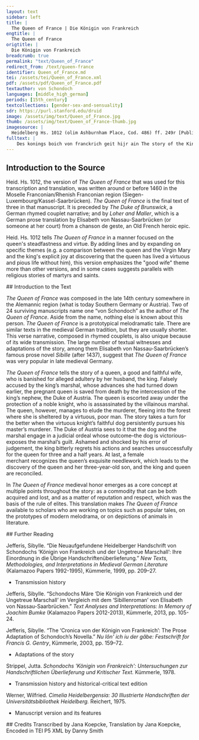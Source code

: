 ```yaml
---
layout: text
sidebar: left
title: |
  The Queen of France | Die Königin von Frankreich
engtitle: |
  The Queen of France
origtitle: |
  Die Königin von Frankreich
breadcrumb: true
permalink: "text/Queen_of_France"
redirect_from: /text/queen-france
identifier: Queen_of_France.md
tei: /assets/tei/Queen_of_France.xml
pdf: /assets/pdf/Queen_of_France.pdf
textauthor: von Schondoch
languages: [middle_high_german]
periods: [15th_century]
textcollections: [gender-sex-and-sensuality]
sdr: https://purl.stanford.edu/druid 
image: /assets/img/text/Queen_of_France.jpg
thumb: /assets/img/text/Queen_of_France-thumb.jpg
imagesource: |
  Heidelberg Hs. 1012 (olim Ashburnham Place, Cod. 486) ff. 249r [Public Domain]
fulltext: |
    Des konings boich von franckrich geit hijr ain The story of the King of France is being told here DYe schrijfft bedudet so waz geschach This text tells what happened Daz man yn hoger eren sach when a fine king of France Von franckrich eynnen koninck guet rose to high esteem. Der waz vor wandel wail behuit He was flawless. Der selbe herre hat grois huiß ere The household honor of this very lord was great. Er hat eyn mynnencliches wijff He had a lovely wife. Naich wvnschen waz gestalt ir lijff She was so beautiful, Zuchtich vnde bescheyden virtuous, and modest Daz sij nyeman mochte verleyden that no one could despise her; Wer sij myt augen ain gesach whoever had seen her with his own eyes, Dat er yr jn hoger eren jachThere is a lacuna between ll. 11 and 12 which I have emended following Strippel: “Now the king had a marshal.” (p. 213, l.13). held her in the highest esteem. Den moyst man forten ouer all Everyone had to fear him everywhere, Alles daz er geboyt And everything that he ordered Da von die koningynnen qwam // yn noit Because of him, the queen faced great hardship Want dye koningynnen because he begged her Dye bat er vmb dye mynne for her love, Want hey ir dick heymlichen waz as he often met with her in private. Myt eren sij doch vor yeme genaß She overcame him with her honor, Daz sij durch falsche bede for such a treacherous plea Nye ouell dayt gedede would never make her commit such an evil deed, Want sij versagede yeme dogen // clich and she refused him as she should. Zu yeme so sprach dye mynnenclich The lovely lady said to him: War vmb mudes du myr dez “How can you imagine such a thing of me? Du weyß doch woil wez durch // weß You know full well Willen du daz laissen salt on whose account you must desist: Myn herre der ist dijr also holt on account of my lord, who holds you in such high esteem. Er hat gesat yn dyne hant He has placed in your hands Burge stede vnde wijde lant castles, cities, and wide lands, Durch daz du syn geweldich bist and put you in charge of them. Durch got layß mich ain argelist For the sake of Our Lord, spare me your malicious tricks Belyuen vnd bede mich nit me and do not ask me again Daz myr gee ain myne ere for anything that compromises my honor.” DEr marschalck vngetruwe sprach The faithless marshal said: Myr ist vmmer nuwee “The torment and suffering of my heart Vngemach vnd hertzen leyt are renewed daily.The syntax has been changed in the English translation for clarity of meaning. Auch hain ich ain vnderscheit What’s more, I have loved you ceaselessly Gedynet von kindez yogent since I was young. Nu laissent mich uwer dogen Now let me enjoy a secret affair with you Geneyssen vnd horent mich and grant me my pleas, Vill zarte frauwe mynnenclich dearest, beloved lady.” Do sprach die zarte mynnenclich The lovely and sweet one replied: Jch nemen is uff die true myn “On my honor, I swear, Erlaysse mich deser bede spare me this request Ee dan daz ich dich erwede or I promise Brenghe jn leyt vnd vngemach to inflict on you pain and trouble.” Der marschalg gedohte The marshal thought: O avee und owach“sprach” at the end of line 46 was substituted by “gedohte” taken from Strippel because the subsequent text makes clear that the marshal would never talk about his evil thoughts before taking leave of the queen (p. 220, l. 48); she is ignorant of his evil intentions. “Oh, woe is me! Alas! Leget sij is mynem herren vor If she passes this on to my lord, So weyß ich wail daz ich verlore I know for certain that I will lose Lijff ere vnde alle myn guet my life, my honorable position at court, and all my possessions.” Da myt der marschalk von ir schiet With this the marshal took leave of her, Vnde ginck gedencken euen and he left thinking about Wie er dye fraue brecht vmb ir // leuen how to take the lady’s life. Der koningk eyns seden plach The king was in the habit of Wanne er schinen sach den // dach getting up in a noble manner, So stunt er uff von hoger art at daybreak, Dar lijße von der frauen zart and leaving the sweet lady Vff daz er sij slayffen lyeß sleeping there, Als yn syne dogent daz hyeß as his good manners demanded of him, Want sij waz der iare nyt alt for she was young. So fore er iagen jn den walt He went hunting in the woods, Bijssen vnde beyssen with hunting dogs and with falcons. Der koningk hat auch geheissen The king had also ordered Daz man besluysse keyn durre that no door be locked Want der marschalk were dar vor because the marshal oversaw that. Also wail getruwet er dem bosewicht That is how much he trusted the villain; Er enwist von syner falscheit nyt he knew nothing of his treachery. Der koningk auch erzogen hat The king had also raised Eyn getwerg ane al missedait a blameless dwarf, Es lach vnde slyeff jn dem saille who rested and slept in the great hall. Dez nam der feyge marschalk war The cowardly marshal took him, Vnde laicht is der frauen jn die arm put him into the lady’s arms, Vnde decket es sere warm covered him up Vnde kerde es zu yrrer bruste and turned him to her breast, Daz sij is werlich nyt enwiste and she did not notice what was happening. Vnde macht er sich dannen balde Then he quickly departed Zu deme selbn walde for the woods, Jn snellicher lijst full speed, Da er synen herren wiste where he knew his lord was hunting. Do er den koning ain sach As soon as he spied the king, Vsser faltschem munde er sprach he spoke deceitful words: Layssent uwer jagen hi belyuen “Stop your hunting right now. Jr sullent anders bedryuen You should chase something else, Daz uch nu me zu hertzen gait that lies closer to your heart Vnde kummerlichen mach werden rait and that can only with great difficulty be turned from wrong to right.” Der koning sprach waz mach dat // syn The king said: “What might that be?” Der marschalk sprach de koningynne The marshal replied: “The queen, Sij pleget falscher mynne she is an adulteress, Jr sullent nu werden jnne and you have to see it for yourself. Koment mit mir drade Come with me quickly, Jr fyndent sij ain faltscher dade you will catch her in the act of infidelity.” Der koning sere erschrackt The king was very shocked Jagen er nit langer enplach and he stopped the hunt. Jn zorne fore er weder heym Furious, he rode home. Er fant die zarte wandels kein He found the dearest one as before, Dan noch slayffen ain dem bette still sleeping in her bed, Vnde sach wo sij hatte and saw that she had by her side Daz getwerch ain alle schult the blameless dwarf. Daz nam er mit vngedolt He lifted the dwarf up swiftly and angrily Alda myt synen henden with his hands Vnde sluyche is weder dye wende and slammed him against the wall– Vmb schult da id nye vmb warff All for a crime that the dwarf never committed– Byß id von synen henden starff until the king had killed the dwarf. Dye frauwe erwacht vnd sprach The lady awoke and asked: Here waz ist uwer vngemach “Sire, what troubles you, Daz yr sijt zornes also voll that you are so full of anger?” Er sprach du bose schande He replied: “You worthless disgrace, Du weist doch waill you know why! Sych wye schenlich du hij lijgest Look at how shamefully you lie here Vnde mich mit falscheit ouergist and how you drown me in deceit Myt dyner faltscher mynne with your adultery!” Herre behaldent uwer synne “Sire, be reasonable,” Sprach dye edel fraue zart said the noble and tender lady, Got weyß woil daz ich nye schuldich enwart “God knows, I am not guilty Ayn dyessen lesterlichen sachen of such immoral actions. So wye es sich auch hait gemacht Whatever might have happened, Daz muß uch got geuen zu erkennen God will unveil the truth to you Vnd mich von dießer vnschult nemen“vnschult” was translated as “schult” because the queen is talking about how God will prove that she is innocent not guilty; “vnschult” seems to be a scribal error. and take me from this blame.” Er sprach swich vnd rede nyt He replied: “Silence! Do not speak! Ich hain ain dyeßer geschiecht I find this matter Also lesterlichen funden so degrading Daz du zu dyesen stunden that you have at this hour Daz leuen moys verloren hain lost your life, Als balde ich es gefugen kan as soon as I can bring it about!” Do fugede es got daz da bij lach Now as God designed, there lived nearby Eyn furste der hies hertzoch lupolt a prince, named Duke Leopold. Als es got fugen wulde As God had intended, Der erhorte daz gebroche he heard of the crime. Vnd er waz von dez konings geslecht He belonged to the royal family, Er waz dez koningx suster kint he was the king’s sister’s child, Als men noch beschreben fynt as it is written in the books, Er waz von oysterich genant and he was from Austria. Er lyeff da er den fursten fant He hurried to the lord. Er sprach herre was zornent ir He asked: “Sire, why are you so angry? durch got daz sult yr sagen mir.“durch got” at the end of line 134 drifted onto the wrong line. Staying true to the rhyme and for clarity of meaning “durch got” was moved to the beginning of line 135. In God’s name, tell me.” Do sprach der edel koning rijch There the noble and highborn king replied: O neue layß erbarmen dich “Oh nephew, take pity on me! Myn hertzeleyt is also groiß My heart’s suffering is very great. Sijch wie dye schande ain eren blois Just look at how this disgrace So lesterlichen geworffen hait has so degradingly attacked my honor Daz ir nummer mach werden rait that it can never be made right again.” Do sprach der hirtzoch lu // polt Then Duke Leopold said: So werdent mir nummer holt “Even though you may never grant me your favor again: Myn fraue nye kein schult gewan my lady is blameless. Yemant mach sij verraden hain Someone must have betrayed her; Want ich nye faltscheit an ir sach I have never seen deceit in her.” Der koning myt zorne sprach The king replied with anger: Sij moyß verbyrnen uff eyner hort “Let her be burned at the stake!” Neyn sprach der herre erent die frucht “No”, said the Duke, “honor the child Dye sij yn yrrem lijff dreyt she carries in her womb. Dodent ir sij es wirt uch leyt If you kill her it will cause you grief Want ir anders kein erben hait because you have no other heir. Burge stede vnde wijde lant Castles, cities, and wide lands Dye yr billich sullont erffen which you will pass on by right, Willent yr sij verderffen do you want to ruin all that? Neyn werder herre dont so wail No, noble Sire, act in such a way Daz ich uch vmmer danck sal that I will be obliged to you forever: Geuent ir frijst laist sij genesen let her live until she gives birth, Vff daz ich uwer dyner moge wesen and I will continue to serve you, Also ich bin gewesten as I have in the past. Nye kein schult wart so grois // nye No guilt is so great Da enwer eyn deill genaden ain that it does not deserve a portion of mercy. Nu layst sij herre genyessen myn Now let her be for my sake, Sire, Vnde ere dy maria die koningynne and honor the Queen Mary, Dye reyne mait die got gebar the pure maiden, who gave birth to God, Vnde nement uwer dogent war and show your virtue Durch ere aller reyner wijff on behalf of the purest woman, Want sij jn yrrem lijff because the queen carries in her body Dreyt eyne swere burde a heavy burden. Jch weyß dat sij nye enwurde I know that she is not Schuldich ain deser dait guilty of this misdeed, So wye es sich gefuget hait however it transpired.” Do sprach der koning zu hant Then the king said quickly: Du weyß wail wie ich sij lijgen fant also lesterlich “You know very well how I found her lying there, so immorally. Eyn deill wil ich doch eren dich Yet I will honor you in part: Nym fure sij von den augen myn Take her, lead her out of my sight Biß sij geberet daz kindelin until she gives birth to the child. So moyß sij doch verlesen den lijff After that she must lose her life, Daz geschanten bose wijff this immoral, wicked wife.” Der hirtzoch von oesterich The Duke of Austria Nam dye fraue mynnenclich took the lovely lady Dem koning von den augen sin out of the king’s sight. Er suechte also wijden hyen He searched near and far Eynen hoichgeborn man for a highborn man Der laster noch schande nye ge // wan who was free from error and vice Der mit gantzer herscher craft and who had with heroic acts Erworffen hat rijtterschafft gained knighthood Gantz mit allen synen synen // worden by being constant in word Stede ain allen orden and deed everywhere. Dem beuall er dye fraue guet Into this man’s protection he gave the honorable lady. Er sprach nu haue sij jn diner hude He told him: “Now protect her Vnde fure sij hyn yn myn lant and escort her into my land. Biß yr got die gnade hait bekant When God is merciful to her Daz sij geberet eyn kindelyn and she bears a child, So saltu nyt langer syn then do not hesitate: Daz kint saltu brengen mir bring the child to me, Dye muder laiß hinder dijr leave the mother behind.” Der rijtter nam die fraue zart The knight took the sweet lady Dye eme da beuolen wart who had been consigned to his care. Er furte sij durch eynen wilden dan He escorted her through a wild evergreen forest. Daz gefrisch der marschalk der bose man The marshal, the wicked man, discovered this. Der wapende sich He armed himself Zu hant alda vnde reyt heymlichen na quickly and rode after them secretly Vnd ermordet den rijtter stolz and murdered the proud knight. Dye fraue floich in daz holz The lady fled into the woods. Er furte den rijtter von dem wege He dragged the knight’s corpse off the path, Vff daz nyeman ensege so that no one would discover Waz mordez da geschege that a murder had been committed In der rechter strayssen stege on the rightful road and path. Wye gerne er ayn der stede Although he wished Dye koningynnen auch ermordt het he had also murdered the queen right there and then, Do hatte sij sych verborgen she had hidden herself. Do reit er heym mit sorgen He rode home worried Do er dye fraue nit enfant because he could not find the lady. Do gedaicht er alle zu hant He quickly decided that, Ayff sij erweder qweme if she returned, Daz er yr den lijff neme he would take her life, Der morder der bosewicht the murderer, the villain. Dye fraue ginge jn leydes plijcht The lady wandered in anguish Jndem walde da sij waz through the woods where she found herself. Wurtzelen lauff vnde graß Roots, leaves and grass, Daz aß sij yn dem walde that is what she ate in the woods, Daz mynnencliche bilde this image of loveliness. Sij ginge also lange jn dem dan She walked for a long time in the evergreen forest, Biß sij zu eynem koler qwam until she came across a collier. Dye mynnencliche geslachte The lovely noblewoman Sij fraget yn waz er machte asked him what he was doing. Er sprach fraue ich birnen kolen He replied: “Milady, I am burning charcoal.” Sij sprach ist dijr da mit wolle She asked: “Does this work suit you?” Js macht dijr swartz dinen lijff “It makes your body all black”, Sprach daz mynnenclijche wijff said the lovely woman. Do sprach der koler sunder haß The collier replied kindly: Wulde got so hette ichs baß “If God had wished it things would have been better for me. Nu moyß ich durch hungers noit Now I am driven by hunger Dys doin biß ain mynen doit to keep doing this until I die.” Do sprach dye zarte koningynne The sweet queen said: Wiltu mich layssen bij dir syn “Will you permit me to stay here with you? Waz du ain fays daz helffen ich dir I will help you with whatever you undertake. Dez saltu geleuben mir You can believe what I say.” Do sprach der vil getrue man The most trustworthy man said: Jch enkan uch leyder nit gedoin “Alas, I cannot do for you Also yr wail wert weren what you are certainly worthy of, Vil frauwe zarte gehere very lovely highborn lady.” Do sprach auer dye koningyn // nen The queen responded: Lyuer frunt nu do so wail “Dear friend, now do a good deed, Dez ich dir vmmer dancken sal for which I will be forever grateful to you. Ich hain bij mir noch funff gulden I still have five gold coins with me. Dye nym jn den budel dyn Put them into your purse Vnde gang jn sneller ylen and go as quickly as you can Dez weges seben milen seven miles down the road Jn dye stat zu parijß into the city of Paris. Vnde gilt mir sijde gruyn gell vnd // wijß Buy silk for me – green, yellow and white, Swartz farbe vnde blae black and blue, Vnde auch von roder farbn and also some red colors. Vnde brenge vns na dyner wijße And bring us, as you see fit, Waz mir bedorffen zu der spyse what we need for food. Ffraget dich vmmant war du wilt If anyone asks you what you are doing, Biß der reden nyt zu milde do not be too generous with your words, Daz du myn nyt gewuges so that you do not mention me Vnde mich jn groissen kummer fuges and put me in great danger.” Der koler dede daz sij hin hies The collier did as he was told by her. Syner truwen er nit enlyeß His honesty permitted no less. Er dede daz jn dye fraue bat He did what the lady asked Vnde ging zu parijß jn die stat and went to Paris, into the city. Er galt yr waz sij wuldeThere is a lacuna between ll. 265 and 266 which I have emended following Strippel: “and needed” (p. 257, l. 258). He bought her what she wanted Er galt ir nalden vnde scheren He bought needles and scissors Der mynnenclichen heren for the lovely noblewoman, Vnde auch spyse dye doechte as well as food that he thought Dye sij essen moechte she would like to eat. Dye zarte ayn alle weder satz Without further ado, the lovely one Machte von sijden richen schatz created precious treasures out of silk, Vnde sante den weder jn die stat which she sent back to the city, Den koler sij es verkeuffen bat where she asked the collier to sell them. Also lyeff er uß vnde jn And so he ran in and out of the city, Biß dye zarte koningynnen until the lovely queen Eynen schonen son gebar gave birth to a handsome son. Dye zarte frauwe verdhalff // jare For three and a half years the sweet lady Jn dem wilden walde waz lived in the wild woods. Biß sij von goitz genaden genaß In the meantime, until the queen had, by the grace of God, been delivered of her child Do lach der ritter dort ermordt The murdered knight lay there, Vill verre jn dem walde doit faraway, dead in the woods, Verholen jn dem wilden danne hidden in the wild evergreen forest. Erzoichen hatte der werde man Now this noble man had personally raised Gar lijfflich eynen schonen hunt a beautiful dog. Der lecket yn da er waz wont This dog licked the body’s wounds Biß yn der hunger dannen dreiff until hunger drove it away. Langer er da nyt enbeleyff Not able to stay any longer, Er lyeff weder zu hoyffe it ran back to court Da manich apt vnd busschoff where many abbots and bishops Vnde hoge fursten sayssen and great princes were gathered, Vnde druncken vnde ayssen drinking and feasting. Der hunt gingk in den sall The dog went into the great hall Vnde sach den feygen marschalk // wail and saw the cowardly marshal walking Vor der taeffelen hyn vnde her to and fro in front of the tables. Der hunt vmb fing hin freischlich The dog attacked him viciously, Jn dye fueß vnd die beyn biting his feet and legs. Der hont zandert freislich vnd // greyn The dog bit and barked furiously, Biß der vngetruwe man until the treacherous man Den syn jn sych gewan came to his senses Vnde daichte ain dye oueldait and remembered the crime Dye er mit dem rijtter begangen hat that he had committed against the knight. Der hont forte do den doit Now fearing death, Zu hant greiff er eyn broit the dog quickly snatched a loaf of bread Vnde floich dannen balde and fled away Da hyn zu dem walde back to the forest immediately, Da syn herre ermordet lach where its master lay murdered. Dat hirde er naicht vnd dach It guarded the corpse, night and day. Dit dreiff er so manich maille It repeated these actions over and over, Er dede dem marschalk groisse quale inflicting great pain on the marshal, Er beyß yeme manche wunde dieff giving him many deep bite wounds Vnde dan weder zum walde lyeff before running back to the forest. Her uff warde der von oesterich The Duke of Austria observed this. Yeme doichte harde wunderlich He wondered greatly Daz der hont beyß den eynen why the dog attacked only one man Vnde suß anders neren keynen and ignored everyone else. Alß nu der hunt auer quam So once, when the dog returned, Vnd yn beyß vnd eyn broit nam bit the marshal, snatched a loaf of bread, Do wart yeme zu flyen ja and was about to flee again, Der hirtzoch reyt yeme allet na the duke followed it back. Do furt yn der hunt gerecht The dog led him truly Ayn dye wilde geschiecht to the place where the crime had occurred, Da syn herre ermordet lach and where its master lay murdered. Der herre von oesterich sere ersch // rack The lord of Austria was stunned. Er bekant yn wail vur daz He recognized immediately Daz er syn getruwee diner waz that this was his loyal follower. Yeme lyeffen ouer syne augen His tears flowed freely. Diß begunde der hunt schauen The dog began to notice this Vnde ergoyß vil der heysser treen and shed many bitter tears. Jch gedencken vnde wenen „I think and believe”, Sprach der hirtzoch sicherlich said the Duke with certainty, Nu sal es erfinden sych “that now it will be shown, Ain deme vngetruwen man oh you treacherous man, Du hais dimen herren vntrue gedain that you betrayed your lord.” Da mit reyt er von dannen With this he rode away Jn eyn dorff als yeme woil gezam to a village, as was fitting, Vnd geschuff dem rijtter zart and arranged that the chivalrous confidant Daz er heymlich begrauen wart be secretly buried. Vnde reyt do heym gerecht He rode directly back to court“heym” was translated as “hof” because the Duke’s home is Austria and he is riding back to the king’s court, not Austria. Vnde saget do von nymman nicht and told no one of all this. Er sprach nu wil ich woil syen He said: “Now, let’s see Waz von dem hunde sal geschien what happens with the dog.” Der marschalk eyns morgens froe Early one morning the marshal commanded Daz man slusse die porte zu that the gates be closed So wanne der hunt qweme so that when the dog came Vnde auer eyn broit neme to snatch a loaf of bread again Daz man yeme ane dede den doit it could be killed. Vill hart man yeme daz geboit His orders were followed ruthlessly. Dar na quam ouer der hunt Then the dog returned Vnde sleich zur seluer stont and sneaked in as before. Durch die lude er do dranck It pushed through the crowd Vnde verbarch sich vnder eyn banck and hid itself under a bench Biß der marschalk saß ouer disch until the marshal was seated above it at the table Man braicht yeme fleisch vnd fisch and was served meat and fish. Der hunt enwaz nit trege The dog was not sluggish. Da er fant syne wege When it had spotted a path, Er sleych vnder deme dische // dar it sneaked along under the table Vnde nam dez feygen marschalk war until it detected the cowardly marshal. Er zoich jn faste vnde beyß bijß It grabbed and bit him hard. Dem marschalk wart so heyß The marshal turned hot and Von grynen vnde zorne screamed so with pain and anger Daz der koning hogeborn That the highborn king Sprach mit luder stymmen spoke loudly, Vnde mit zornes grymme in a terrible and angry voice: Balde dodent mir den hunt “Someone, kill that dog for me at once! Der mir hait gemacht wunt It has injured Den marschalk vor den augen myn the marshal before my eyes. Dez moyß er lijden dez dodes pin For that it must suffer the pain of death!” Der hunt balde dannen ging The dog ran away instantly, Eyn broyt er uff dem f dische fing snatching a loaf of bread Vnde floich als er vur dede and fleeing as usual, Dye porte man beslossen hatte but the gates were closed Vff daz man yn doden sulde so that it could be killed. Der hunt zu hirtzoch lupolt lyeff So the dog ran to Duke Leopold, Want dem jn synem hertzen dieff because the faultless knight Lach der rijtter wandels bloyß lay close to the Duke’s heart.The syntax has been changed in the English translation for clarity of meaning. Dem spranck der hunt jn synen schoiß The dog leapt into his lap. Der koning bij yeme sas The king sat beside him, Der syner muder bruder waz Duke Leopold’s mother’s brother. Do sprach der hirtzoch dogentlich The virtuous Duke said: O lyuer herre erhorent mich “Oh, dear Sire, hear me now! Jch beden fruntlich vor desen hunt I speak as an advocate for this dog. Erleubet mir zu deser stunt Give me permission now Daz ich hude syne wart do to plead the dog’s case today Vnde uwer genade keret dar zu and see that justice is done.” Also lyefflich er yn bat He asked him so agreeably: Von dem dysche er do trat he stepped in front of the king’s table Vnde viell dem koning zu fuyß and knelt there at his feet. Er sprach ich dich eren muyß The king said: “I must respect you, Wye wail es ist wunderlich even though this case is truly strange.” Do sprach der herre von oysterich Then the lord of Austria replied: Nu horent ir lyeben herren zu “Now listen, dear Sire, Aiff got nu eyn wunder doyt to the marvel that God is displaying here. Jn kamps wisen steyt nu der hont This dog stands ready to fight a trial by combat. Er duet uch vnd den fursten kunt It is showing you and the princes Dat eme syn herre ermordet ist that its master has been murdered. Er byedet uch ain argelist It is presenting its claim to you, free of falsity, Daz yr yeme helffent stempen that you second its motion to fight. Er wilt den morder kempen The dog wants to fight a trial by combat with the murderer, Der schuldich ist ain dieser dait who is guilty of this deed. Der marschalk synen herren ermordt // hait The marshal murdered its master, Den rijtter der hie von uch foir the knight, who rode away from here from you Vnd uch jn gantzen truwen swoir after pledging complete allegiance to you, Vnde vren notz vnd ere and the marshal betrayed your fealty and honor. Nu hauent der fursten lere Now uphold royal protocol Wie man gestedige eynen kamp for carrying out such a trial by combat.” Der marschalk sich jn sorgen ramp Tormented by fear, the marshal Vnd sprach zu dem von oysterich replied to the Austrian duke: War vmb erschemet ir mich “Why do you shame me? Ich hain uch leydes nit getain I have never done you any wrong, Wez wilt ir mich genießen lain for which I would deserve this. Dez mordes ir mich zijgent hije You are accusing me of murder, Dez enwart ich schuldich nye of which I have never been guilty.” Der hirtzoch begunde zu sagen The Duke started saying: Herre enlaist uch nyt bedragen “Sire, if you are a just judge, Ayff ir eyn rechter richter sijt do not let yourself be deceived.The syntax has been changed in the English translation for clarity of meaning. So rijchtet schiere dez ist zijt Dispense justice now, it is time. Dye fursten wissent alle waill The princes all know well Wie man mit hunden kempen sall how to fight a trial by combat with dogs.” Der koning eyn alden rijtter ain sach The king spied an old knight Durch recht gerich er zu yme // sprach and as a just judge he said to him: Sage ain so wie du dich verstais “So that I can fulfill my legal duty Want du so vill gesehen hais tell me how you believe this should be done, Daz ich myn recht er fulleStrippel’s edition includes the following line: “Wie man hie kempfen sülle” (p. 282, l. 380). This line from Strippel is included in the translation to stay true to the rhyme. because you have seen so much,There is a lacuna between ll. 423 and 424 which I have emended following Strippel: “and how the trial by combat should take place here,” (p. 282, l. 380). Daz nyemant geschie keyn gewalt so that it is a fair fight. Du bist der jare wail so alt You are so old Wanttu gesehen hais so vill that you have seen a lot. Jd enwirt nit der kinder spill It will not be child’s play. Hye sullent kempen hunde vnd lude Here dogs and humans will fight a trial by combat, Js gilt hyn hals vnde hude risking their necks.” Der rijtter sprach ich weis wail The knight said: “I know very well Wye man mit hunden kempen sal how to fight a trial by combat with dogs. Auer sprichet yemant baß But if someone else knows better, Dem sullent ir folgen ane haß you should follow him. Man sal eynnen bengel nemen A cudgel should be selected Den sal men dem marschalk geuen and given to the marshal, Armen dick vnd elen lanck as thick and as long as an arm. Daz ist myn rait vnd myn gedanck That is my advice and my sentiment. Keyn ander gewere er nit endarff He is not allowed any other defense – Von keynerley wapen scharff no sharp weapon of any kind – Jntgain dem selben hunde against this dog. Dye zende jn syme munde The teeth in its mouth, Da mit der hunt sich weren sal with these the dog shall defend itself Vnde er sich wail behelffen sal and protect itself well.” Do fraget man vmb die slecht vnd auch die crumme All were asked if this was just or unjust. Do dochte man rijtter vnd knecht Everyone, both knights and followers, Daz ordel sin slecht vnd recht found the decision to be just and reasonable. Dat ordel wart do gesacht Then the decision was announced, Vnde eyn kreyß gemacht and a circle was set up Alzu der selber zijt all at the same time. Der marschalk jn groisser nijt With great hostility the marshal Jn den creitz er do tratt stepped into the circle. Der hirtzoch die lude batt The Duke asked the people, Armen vnde rijchen ain alle spot rich and poor, earnestly, Daz sij yeme hulffen beden got to support him in imploring God Daz er dem hunde hulffe dede to help the dog, Dar na daz er hette recht if it was in the right. Do wart gekempt so faste Then the most ferocious trial by combat began: Eyn icklicher hat ouerlaste each had the upper hand Von dem anderen genuych over the other one in turns. Der morder uff den hunt sluch The murderer struck the dog Daz er zu der erden boych so that it fell to the ground. Syn crafft den hont nit bedrouh His strength did not frighten the dog. Er spranck mit eyn sprung snel Swiftly it leapt Dem morder ain dye kell for the murderer’s throat Den munt er zu samen slo sloyß and closed its mouth, Myt bijssen gaff er yeme manchen // stoiß biting him again and again, Daz yeme dat bloit uff die fueß viel so that blood gushed onto his feet. Der morder uff die erde viell The murderer fell to the ground. Jme wart von noden also heyß Agony seared him. Der hunt eme syn kelle zu beiß The dog was tearing at his throat. Er wurgede eme gorgel vnd granß It choked his throat Recht als er wer gewest eyn ganß just as if he were a goose, Biß der morder mit groisser noit until the murderer, in great torment, Dye hende zu dem hemel boit raised his hands heavenwards Vnde dede kunt den fursten daz and announced to the lords Daz er dez dodes schuldich waz that he was guilty of the murder. Do daz der koning horde When the king heard this Do hieß er daz man storde he ordered that the dog be pulled away Von dem morder den hunt from the murderer. Der koning zu der seluer stont The king then Ffraget den k morder wez meren asked the murderer to report Aiff er dez mordez schul were if he was guilty of the murder Dar vmb er gekempet hette da for which he had fought the trial by combat. Do sprach der morder leyder ja The murderer replied: “Alas, yes.” Sage feyge bosewicht “Tell me, you cowardly villain, Waz ist dins mordes geschicht what is the story of this murder, Daz du uff dir weist of which you have convicted yourself, Vnde mir so lange vor geist and which you have kept secret from me for so long?” Do sprach der morder segeloiß The defeated murderer replied: myn kummer der ist also grois “My anguish is so great Jch forten ich moge geneßen nit and I fear I cannot survive. Dar vmb uch myn hertz vergyet That is why my heart now confesses to you Waz ich boißheit hain gedain the evil I have committed: Den rijtter ich ermordet hain I murdered the knight, Der myt uwer frauen foyr who escorted your lady away Vnde uch jn gantzen truen swoir and who pledged complete allegiance to you, uwer notz vnde ere and I betrayed your fealty and honor. Nu horet ir fursten here Now listen, high lord. Dye koningynnen die bat ich vmb // de myne I begged the queen for her love. Vmb daz sij mir versaget Because she refused me Do schoyff ich ir grois hertzenleit I caused her great suffering and heartache. Daz getwerg ich slayffen droich I carried the sleeping dwarf Zu der edeler frauen clug to the noble, beautiful lady. Jch laycht es yr ain die brust I laid it close to her breast, Daz sij werlich nit enwist so carefully that she did not notice what was happening, Daz munt ain munt rurte mouth touching mouth. Myt falscheyt ich uch dar furte I deceitfully led you there, Daz sij gedodet werden solde so that she would be killed, Want sij myner nit enwulde because she did not want me.” Der koning schre owee owach The king screamed: “Oh, woe is me! Alas! Hertzenleyt vnd vngemach Heartache and torment Dat ich nu muß vmmer rijden will ride me Nu vnde zu allen zijden now and forever, Dat ich der reynen frauen zart because I showed the pure sweet lady Ye so vngenedich wart no mercy.” Von jamer er sich selber sluych Out of grief he beat himself. Mit trenen er syn hende twoch His hands were washed Dye yeme da ouergussen by overflowing tears. Syn augen yeme flussen He wept greatly. Er rauffte sich sere vnde faste He tore his hair out violently and vigorously. Er sprach wo bistu edeler gast He said: “Where are you, noble lost one? Eyn reyne frucht eyn zart // lijff Flawless character, lovely body, Du vill hogeboren // wijff highborn lady, En sal ich dich nit na myner gelust shall I never again when I desire it Dich nummer gedruck ain myn // brust press you to my bosom? O herre got so muden ich dir Oh, mighty God, I beg you, Daz du den doit sendes mir send me death Vmb diese groisse missedait because of the great crime Dye myn lijff begangen hait I have committed!” Der koning sprach sage bosewigt The king said: “Tell me, villain, Vnd en hele mir nummer nit and do not hide it from me, War myn frauwe beqweme what happened to my lady Do du den rijtter nemes after you took Den lijff sunder schulde the blameless knight’s life?” Er sprach herre uwer hulde He replied: “Sire, I am beyond the reach Dye is mir gar vnwege of your favor.The syntax has been changed in the English translation for clarity of meaning. Myn frauwe enwas nit drege My lady was not slow. Do ich dem rijtter nam den lijff When I took the knight’s life, Do floich daz mynnencliche wijff the lovely woman fled Also verre jn den dann so far into the evergreen forest Jch enwist nit war sij quam that I do not know what happened to her.” Der koninck den hencker hies The king ordered the executioner Daz er yeme all syn gleder zu sties to break all of his limbs, Want er is woil verdyenet hat which he well deserved. Er heys reyden eyn guit ratt He ordered the preparation of a solid execution wheel. Dar uff sat man den morder The murderer was put on it. Er nam eyn ende bitter He came to a miserable end. Viell schiere boden wart gesant Messengers were sent straight away, Boden uß jn alle lant throughout the country, Abe man id vermen verneme to discover if anyone knew So war dye frauwe komen wer what had happened to the lady. Man suecht sij hyn vnde her They looked for her everywhere, Von yr enhort men keyne mere but there was no news of her. Dyß verzoich sich verdhalf jare The search continued for three and a half years, Bis die schone fraue clare until the pure and beautiful lady Sant kauffmanschaff jn die stat sent goods to the city Dye sij selber hatte gemacht that she had made herself. Na yr so groiße jamer waz There was so much grief on her behalf. Jn der statt eyn frauwe saß Now in the city there lived a lady, Dye yrrem boden sijde gaff who gave silk to her broker, Da er sij zu keuffen plach who was accustomed to buying and selling it. Sijde wolde der boden keuffen The broker wanted to sell her some silk. Dye kremers sprach ich muß lauffen The tradeswoman said: “I have to run. Beyde myn eyn cleyne wile Wait a minute for me. Jch komen jn sneller ylen I will come back quickly. Jch gain jn daz neiste huyß I am going next door.” Alsus lyeff die frauwe hin uβ And then the lady, delighted, Ffrolich uff den berch raced up the hill, Want sij erkant woil daz werck because, as a master craftswoman, Dat id machte die koningynne she had recognized the silk embroidery Myt yren zarten henden fyn made by the queen Want sij waß eyn meisteryn with her dainty, delicate hands.The syntax has been changed in the English translation for clarity of meaning. Sy lyeff uff die burg zu hant She ran right to the castle, Da sij den koning fant where she found the king. Sij hijes yr gebn boden broit She demanded messenger bread as a reward. Sij sprach herre nu habent kein noit She said: “Sire, your troubles are over! Jch hoffen myn frauwe wandels frij I believe that my constant lady Von goitz gnaden funden sij has been found by the grace of God.” Der koning waz der meren fro The king was overjoyed by this news. Ain die fraue lyeff er do He ran to the lady, Vnde koste sij ain yrren munt kissed her on her mouth Vnde sprach wo ist myns heiles funt and said: “Where can I find my fortune, Dye mir myn leben hait getroist who has always comforted and believed in me? Hilff herre daz ich werde erloyst Help me, Lord, deliver me Von sorgen vnd von arbeit from the sorrow, hardship, Vnd jamer den myn hertze dreytt and grief that burden my heart. Nu enpynt mich armen man I’m a miserable man; release me Von groissen sorgen die ich hain from these great sorrows that I have.” Do sprach die fraue dogentlich The virtuous lady replied: Nemet von uch den von oysterich “Take the Duke of Austria Vnde kompt mit mir jn den gadem and come with me to the merchant’s booth, Da werdent ir entladen where you will be freed Von groisser sorgen ouerlast from the mighty burden of your great sorrows. Da vindet ir eynen werden gast You will find an honorable stranger there. Ffraget jn er saget uch woil Ask him and he will indeed tell you Wo man myn fraue finden sal where my lady can be found.” Der koning nit lenger enbeyt The king no longer hesitated: Zu dem hertzochen er do reyt he rode to the duke Jn freuden richen synnen and in joyful anticipation Zu der koningynnen they set out for the queen. Do gesach er wo der kauffman // stunt He saw where the merchant was standing, Als noch die kaufflude gerne dont as merchants usually do Dye da kaufmanschaff dryuen when they are conducting trade. Der bode nit langer moicht blyuen The broker wanted to leave. Der koning fragede den selben knecht The king asked this merchant: Sage ain vnd sage recht “Tell me and tell me truly, Wan haistu die penwert braicht from where did you bring these goods?” Der koler sich balde bedaicht The collier bethought himself quickly. Er sprach ich komen uß engellant He replied: “I come from England, Von dannen bin ich her gesant I was sent here from there Vnde bin komen also her and that is how I have come here.” Der koning sprach jn rechter ger The king said, driven by true desire: Dyß werck wircket eyn frau fyn “This embroidery has been made by a highborn lady. Wyse mich balde die meistoryn Show me that master craftswoman immediately! Vnde sagestu nyt die warheit And if you do not tell me the truth, Der doyt dir von mir geschiet I will have you killed.” Der koler quam jn kommer groiß The collier was overcome by anxiety, Myt trenen er sich sere begoyß and he wept greatly. Er sprach myt groissem leyde He spoke with great anguish: Gelouent mir mit urem eyde “Swear to me on your troth Daz yr dem zarten wyfe that the sweet woman Nyt enschaid ain yrren lyff will not be harmed Da mit sij bedrubet sij or caused any grief.” Der hirtzoch stunt na da bij The Duke was standing close by. Er sprach uff die true myn He said: “I pledge on my honor, Dar vur wil ich burge sin that it will be as you say.” Der koler sprach wilt ir schauen The collier said: “If you wish to see Dye mynnencliche frauwee the lovely lady, So koment mit mir jn das holz then come with me into the woods Vnde gesyet die fraue stolz and you will behold the highborn lady. Sij hait sich gar ergeuen She has given herself over completely Jn eyn vil heylich leben to an utterly holy life: Cleyne sint yr dye locke her hair is short, Sij dreyt ain eyn graen rock she wears a gray robe, Myt flijße hait sij vor den gebeden and she prays diligently for the one Der ir zu eynem man wart geben who was given to her as a spouse.” Der koning waz der meren fro This news pleased the king, Daz sij sich hatte gehalden also that she had lived Als eyn regelerynnen as if she were a nun Aldurch dye godes mynne entirely for the love of God. Durch godes willen sij daz duet She is doing this by the will of God, Ayn den si sich gelayssen hait to whom she has entrusted herself. Der koning sprach nu sage mir The king said: “Now tell me, Vff welche zijt quam sij zu dir when did she come to you?” Er sprach daz ist verdhalf jare The collier said: “Three and a half years ago Daz dye zarte frauwe clare the pure and sweet lady Zu mir quam jn den dan came to me in the evergreen forest. Dar na sij balde eyn kint gewan Soon after she gave birth to a child, Daz ist eyn schoner knabe a handsome boy. Mit flijße ich eme gedinet habe I have served him diligently, Broderlich ain allen wanck like a brother, faithfully. Myr wart die zijt nye zu lanck The years went by quickly.” Der koning sich bedaichte The king came to a decision. Er lyeße syn hertz zu raste He allowed his heart to rest, Daz also sere besweret waz which had been so very heavy. Zu hoyffe lyeß er wißen daz He let it be known at court Daz syne frauwe reyne gehere that his pure highborn lady Myt goitz gnaden funden were had been found by the grace of God. Dye welt wart der meren fro The people were overjoyed by this news. Myt dem koning zoich man do They, and the king, Myt mancher ritter schar and a large band of knights, all together Zu dem jungen rijtter fursten gar they rode into the forestwith her dainty, delicate hands.The syntax has been changed in the English translation for clarity of meaning. Do hyn zu dem walde to the young prince. Do sprach der koler balde There the collier said immediately Zu dem koning von hoger art to the king with the greatest respect: Herre laissent uwer gebroche “Sire, desist from all this noise. Myn fraue ist also gemuet My lady’s state of mind is such Wer weder godes willen duet that she is frightened ofwith her dainty, delicate hands.The syntax has been changed in the English translation for clarity of meaning. Den schuwet sij gar sere anyone who acts against God’s will. Herre nu volget myner lere Sire, follow my advice Vnde komet mit mir heymlich dar and come with me quietly. Wirt myn frauwe dez geruchtz // gewar If my lady becomes aware of all this shouting Dan birget sij sich jn der geschicht she will hide herself away in the thickets Daz mir sij kunnen fynden nicht so that we will not be able to find her. Der walt ist grois vnd lanck The forest is deep and wide. Dez sorget alles myn gedanck This weighs upon my mind. Sij fortet anders ir wilt sij doden Otherwise she will fear that you wish to kill her.” Der koning dede waz man jn hieß The king did as he was told Vff daz er funde die getrue // dyet so that he would find this faithful servant, Dye er so lange hat verlorn who had been lost for so long. Der koning hoichgeboren The highborn king Volgede dem gueden manne followed the virtuous man Want syn rait yme woil bequam because his advice was entirely in the king’s interest. Er ging gutlich da hyn stain He followed him there confidently, Biß er bij die hutte quam until he came to the hut. Da wart yeme freude kunt Now he knew joy, Want er fant muder vnd kint for he had found mother and child. Der junge furste lyeff vogel schiessen The young prince was out hunting birds. Daz kint begunde verdryessen The child became annoyed Do is der lude also vil gesach when he saw so many people. Vyll balde is zu der muder sprach He said to his mother straightaway: Sage mir lyue moder myn “Tell me, dear mother, Waz geruchtes mach dit syn what might this shouting be? Waz dunt dye lude hye What are these people doing here?” Dye koningynnen vor die hutte // ging The queen went in front of the hut Vnde sach wo r der konig her zoich and saw the king approaching. Sij nam daz kint vnd floych She picked up the child and fled, Wye gerne sij geflogen were but however much she wanted to escape Doch so waz daz kint so swere the child was too heavy. S Wye gerne sij geflygen wulde She wanted to escape Der koning dede als er sulde but the king acted as he should. Er lyeff yr snellichen na He raced after her. Er sprach erbarmet uch fraue He said: “Milady, take pity Ouer mich armen man on me; I’m a miserable man, Want ich hain uch vnrecht gedain because I have done you such wrong Daz ich biß ain den junxten dag that until Judgement Day Nummer wail gebuyssen mag I will not be able to ever atone for my sins. O zarte wijff ain argelist Oh, sweet lady without guile, Zeune mir dat du edel bist show me how sublime you are Vnde buet mir fruntlich dynen gruiß by greeting me kindly.” Er viell yr neder ain die fueß He fell at her feet Vnde weynde also sere and wept greatly Von der groisser swere out of the great anguish Dye yeme waz wederfaren that had befallen him. Er neych sijch gutlich zu yren armen He bowed down in submission to her. Er sprach ich wil nummer uff stain He said: “I will never get up again, Jch wil vor dyne hulde hain unless I have your favor.” Der jamer da yr hertz ainfing His misery moved her heart. Do koste er sij  Den koning sij lijfflich vmb fing She embraced the king lovingly. Do koste er sij vor yren mont He kissed her on the mouth. Er sprach geloifft sij got dusent stont He said: “Praise be God a thousandfold Daz ich dich fraue funden hain that I have found you, milady. Dez wil ich mich d ain die true lain For this I will surrender myself to loyalty.” Er kuste yr augen vnd geleder He kissed her eyes and limbs. Eyn gantz suyn vnd freden There they both made peace Von yn beyden do erginck and reconciled.The syntax has been changed in the English translation for clarity of meaning. Daz lyue kint er vmbfing He embraced the lovely child Vnde sprach zu yeme bermenclichen and said to it pitifully: Hette ich nu gedodet dich “If I had killed you So were myn sele versencket my soul would have been sunk Vnd jn den hellen grunt erdrenckt and drowned in the depths of hell, Myn lyeffe crone myns hertzen bant you my crown of life, seal upon my heart. Daz haistu vor wail bekant You knew this, Du vill hoichgeloyffter got oh mighty God. Du haist mir geholffen usser noit You helped me out of difficulty. Dyne genade lyeß mich nye Your grace has never abandoned me. Jch hain mit freuden funden hye With joy I have found here Dye ich zu troist hat erkoren the one whom I chose as my companion, Vnde daz lyue kint usser and the lovely child, Hoger art geboren born of noble birth Von yrme zarten lyue from her tender body, Dye mir zu eynem wijffe the one who was Waz gegeuen given to me as a wife. Nu willen mir vnß leuen Now we will turn our lives Gantz keren ain hern crist entirely to Lord Christ Want er vnß aller helffer ist for he is the helper of all of us.” Hije myt dese rede eyn ende hait This is the end of this story. Js waz dem koler eyn selige dayt A great good fortune it was for the collier Daz dye frauwe bij jn qwam that the lady came to him. Er wart dar na eyn selich man He became a fortunate man. Der koning eme alle syn armoidt verdreiff The king rid him of all of his poverty. Er gaff eme sloße vnd dorffer He gave him castles and villages Vnde yn jn synen hoff and brought him to court Want er daz kint usβ dauff hoiff where he received the child at his baptism, Dez dye koningynnen bij yeme waz genessen because the queen had delivered the child with him. Sunder allerley weessen Free of all harm, Hat sij sijch gehalden jn dem walde she survived in the forest. Sij waz dach nit sere alt She was not very old. Sije behyelt yre ere She kept her honor Vnd waz dogentlich zu eren and had virtuously honored Dem ouersten koning rijch that Sovereign Mighty King, Der alle ding gelonen mach who can reward anything, Js sij naicht oder dagh whether it is day or night, Jn hemell aiff uff erden on earth or in heaven. Dye rede laissen mir nu gewerlich Let the story now be Vnde dancken gode von hemelrich and thank God in heaven, Dem synt alle ding mogelijch who can do anything. Hije mit hait diß buech eyn ende This is the end of the book. Got vns alle von sunden wende May God protect us all from sin. Amen Amen. 
--- 
```

## Introduction to the Source 
<p>Heid. Hs. 1012, the version of <em>The Queen of France</em> that was used for this transcription and translation, was written around or before 1460 in the Moselle Franconian/Rhenish Franconian region (Siegen-Luxembourg/Kassel-Saarbrücken). <em>The Queen of France</em> is the final text of three in that manuscript. It is preceded by <em>The Duke of Brunswick</em>, a German rhymed couplet narrative; and by <em>Loher and Maller</em>, which is a German prose translation by Elisabeth von Nassau-Saarbrücken (or someone at her court) from a chanson de geste, an Old French heroic epic.</p> <p>Heid. Hs. 1012 tells <em>The Queen of France</em> in a manner focused on the queen's steadfastness and virtue. By adding lines and by expanding on specific themes (e.g. a comparison between the queen and the Virgin Mary and the king's explicit joy at discovering that the queen has lived a virtuous and pious life without him), this version emphasizes the "good wife" theme more than other versions, and in some cases suggests parallels with religious stories of martyrs and saints.</p>
## Introduction to the Text 
<p><em>The Queen of France</em> was composed in the late 14th century somewhere in the Alemannic region (what is today Southern Germany or Austria). Two of 24 surviving manuscripts name one “von Schondoch” as the author of <em>The Queen of France</em>. Aside from the name, nothing else is known about this person. <em>The Queen of France</em> is a prototypical melodramatic tale. There are similar texts in the medieval German tradition, but they are usually shorter. This verse narrative, composed in rhymed couplets, is also unique because of its wide transmission. The large number of textual witnesses and adaptations of the story, among them Elisabeth von Nassau-Saarbrücken’s famous prose novel <em>Sibille</em> (after 1437), suggest that <em>The Queen of France</em> was very popular in late medieval Germany.</p> <p><em>The Queen of France</em> tells the story of a queen, a good and faithful wife, who is banished for alleged adultery by her husband, the king. Falsely accused by the king’s marshal, whose advances she had turned down earlier, the pregnant queen is saved from death by the intercession of the king’s nephew, the Duke of Austria. The queen is escorted away under the protection of a noble knight, who is assassinated by the villainous marshal. The queen, however, manages to elude the murderer, fleeing into the forest where she is sheltered by a virtuous, poor man. The story takes a turn for the better when the virtuous knight’s faithful dog persistently pursues his master’s murderer. The Duke of Austria sees to it that the dog and the marshal engage in a judicial ordeal whose outcome–the dog is victorious–exposes the marshal’s guilt. Ashamed and shocked by his error of judgement, the king bitterly regrets his actions and searches unsuccessfully for the queen for three and a half years. At last, a female merchant recognizes the queen’s exquisite needlework, which leads to the discovery of the queen and her three-year-old son, and the king and queen are reconciled.</p> <p>In <em>The Queen of France</em> medieval honor emerges as a core concept at multiple points throughout the story: as a commodity that can be both acquired and lost, and as a matter of reputation and respect, which was the basis of the rule of elites. This translation makes <em>The Queen of France</em> available to scholars who are working on topics such as popular tales, on the prototypes of modern melodrama, or on depictions of animals in literature.</p>
## Further Reading 
<p>Jefferis, Sibylle. “Die Neuaufgefundene Heidelberger Handschrift von Schondochs ‘Königin von Frankreich und der Ungetreue Marschall’: Ihre Einordnung in die Übrige Handschriftenüberlieferung.” <em>New Texts, Methodologies, and Interpretations in Medieval German Literature</em> (Kalamazoo Papers 1992-1995), Kümmerle, 1999, pp. 209–27.</p> <ul> <li>Transmission history</li> </ul> <p dir="ltr" id="docs-internal-guid-a9a9cba3-7fff-cf22-ef17-335c652b5768">Jefferis, Sibylle. “Schondochs Märe ‘Die Königin von Frankreich und der Ungetreue Marschall’ im Vergleich mit dem ‘Sibillenroman’ von Elisabeth von Nassau-Saarbrücken.”<em> Text Analyses and Interpretations: In Memory of Joachim Bumke</em> (Kalamazoo Papers 2012-2013), Kümmerle, 2013, pp. 105-24.</p> <p>Jefferis, Sibylle. “The ‘Cronica von der Königin von Frankreich’: The Prose Adaptation of Schondoch’s Novella.” <em>Nu lôn' ich iu der gâbe: Festschrift for Francis G. Gentry</em>, Kümmerle, 2003, pp. 159–72.</p> <ul> <li>Adaptations of the story</li> </ul> <p>Strippel, Jutta. <em>Schondochs 'Königin von Frankreich': Untersuchungen zur Handschriftlichen Überlieferung und Kritischer Text. </em>Kümmerle, 1978.</p> <ul> <li>Transmission history and historical-critical text edition</li> </ul> <p>Werner, Wilfried. <em>Cimelia Heidelbergensia: 30 Illustrierte Handschriften der Universitätsbibliothek Heidelberg.</em> Reichert, 1975.</p> <ul> <li>Manuscript version and its features</li> </ul>
## Credits
Transcribed by Jana Koepcke, Translation by Jana Koepcke, Encoded in TEI P5 XML by Danny Smith
